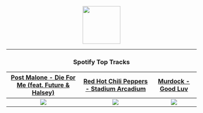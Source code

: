 <p align="center">
  <a href="https://www.tobiasmichael.de">
    <img src="https://tobiasmichael.de/assets/logo.gif" width="100" height="100"/>
  </a>
</p>

---

<h3 align="center">Spotify Top Tracks</h3>

[Post Malone - Die For Me (feat. Future & Halsey)](https://open.spotify.com/track/2C6WXnmZ66tHhHlnvwePiK)|[Red Hot Chili Peppers - Stadium Arcadium](https://open.spotify.com/track/4y84ILALZSa4LyP6H7NVjR)|[Murdock - Good Luv](https://open.spotify.com/track/7AdgjwadtJOQ2jI9KgLXDd)
:---:|:----:|:----:
<img src="https://i.scdn.co/image/ab67616d00001e029478c87599550dd73bfa7e02"/>|<img src="https://i.scdn.co/image/ab67616d00001e0209fd83d32aee93dceba78517"/>|<img src="https://i.scdn.co/image/ab67616d00001e02508866f5b64195476286873d"/>